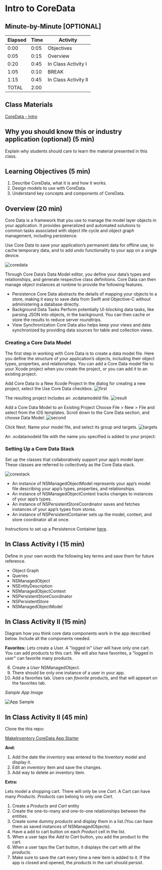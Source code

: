 # Intro to CoreData

## Minute-by-Minute [OPTIONAL]

| **Elapsed** | **Time**  | **Activity**              |
| ----------- | --------- | ------------------------- |
| 0:00        | 0:05      | Objectives                |
| 0:05        | 0:15      | Overview                  |
| 0:20        | 0:45      | In Class Activity I       |
| 1:05        | 0:10      | BREAK                     |
| 1:15        | 0:45      | In Class Activity II      |
| TOTAL       | 2:00      |                           |

## Class Materials

[CoreData - Intro](core_data_intro.pdf)

## Why you should know this or industry application (optional) (5 min)

Explain why students should care to learn the material presented in this class.

## Learning Objectives (5 min)

1. Describe CoreData, what it is and how it works.
1. Design models to use with CoreData.
1. Understand key concepts and components of CoreData.

## Overview (20 min)

Core Data is a framework that you use to manage the model layer objects in your application. It provides generalized and automated solutions to common tasks associated with object life cycle and object graph management, including persistence.

Use Core Data to save your application’s permanent data for offline use, to cache temporary data, and to add undo functionality to your app on a single device.

![coredata](coredata.png)

Through Core Data’s Data Model editor, you define your data’s types and relationships, and generate respective class definitions. Core Data can then manage object instances at runtime to provide the following features.

- Persistence
Core Data abstracts the details of mapping your objects to a store, making it easy to save data from Swift and Objective-C without administering a database directly.
- Background Data Tasks
Perform potentially UI-blocking data tasks, like parsing JSON into objects, in the background. You can then cache or store the results to reduce server roundtrips.
- View Synchronization
Core Data also helps keep your views and data synchronized by providing data sources for table and collection views.

### Creating a Core Data Model
The first step in working with Core Data is to create a data model file. Here you define the structure of your application’s objects, including their object types, properties, and relationships.
You can add a Core Data model file to your Xcode project when you create the project, or you can add it to an existing project.

Add Core Data to a New Xcode Project
In the dialog for creating a new project, select the Use Core Data checkbox.
![first](firstoption.png)


The resulting project includes an .xcdatamodeld file.
![result](result.png)

Add a Core Data Model to an Existing Project
Choose File > New > File and select from the iOS templates. Scroll down to the Core Data section, and choose Data Model:
![second](secondoption.png)

Click Next. Name your model file, and select its group and targets.
![targets](targets.png)

An .xcdatamodeld file with the name you specified is added to your project:

### Setting Up a Core Data Stack
 Set up the classes that collaboratively support your app’s model layer. These classes are referred to collectively as the Core Data stack.

 ![corestack](corestack.png)

- An instance of NSManagedObjectModel represents your app’s model file describing your app’s types, properties, and relationships.
- An instance of NSManagedObjectContext tracks changes to instances of your app’s types.
- An instance of NSPersistentStoreCoordinator saves and fetches instances of your app’s types from stores.
- An instance of NSPersistentContainer sets up the model, context, and store coordinator all at once.

Instructions to set up a Persistence Container [here](https://developer.apple.com/documentation/coredata/setting_up_a_core_data_stack).

## In Class Activity I (15 min)

Define in your own words the following key terms and save them for future reference.

- Object Graph
- Queries
- NSManagedObject
- NSEntityDescription
- NSManagedObjectContext
- NSPersistentStoreCoordinator
- NSPersistentStore
- NSManagedObjectModel

## In Class Activity II (15 min)

Diagram how you think core data components work in the app described below. Include all the components needed.

**Favorites:**
Lets create a User. A "logged in" *User* will have only one cart. You can add products to this cart.
We will also have favorites, a "logged in user" can favorite many products.

8. Create a *User* NSManagedObject.
9. There should be only one instance of a user in your app.
10. Add a favorites tab. Users can *favorite* products, and that will appeart on the favorites tab.

*Sample App Image*

![App Sample](sample.jpeg)

## In Class Activity II (45 min)

Clone the this repo:

[MakeInventory CoreData App Starter](https://github.com/Product-College-Labs/MakeInventory)

**And:**

1. Add the date the inventory was entered to the Inventory model and display it.
2. Edit an inventory item and save the changes.
3. Add way to delete an inventory item.

**Extra:**

Lets model a shopping cart. There will only be one *Cart*. A Cart can have many *Products*. *Products* can belong to only one *Cart*.


1. Create a *Products* and *Cart* entity
2. Create the one-to-many and one-to-one relationships between the entities.
3. Create some dummy *products* and display them in a list.(You can have them as saved instances of NSManagedObjects).
4. Have a add to cart button on each *Product* cell in the list.
5. When a user taps the *Add to Cart* button, you add the product to the cart.
6. When a user taps the Cart button, it displays the cart with all the *products*.
7. Make sure to save the cart every time a new item is added to it. If the app is closed and opened, the *products* in the cart should persist.
